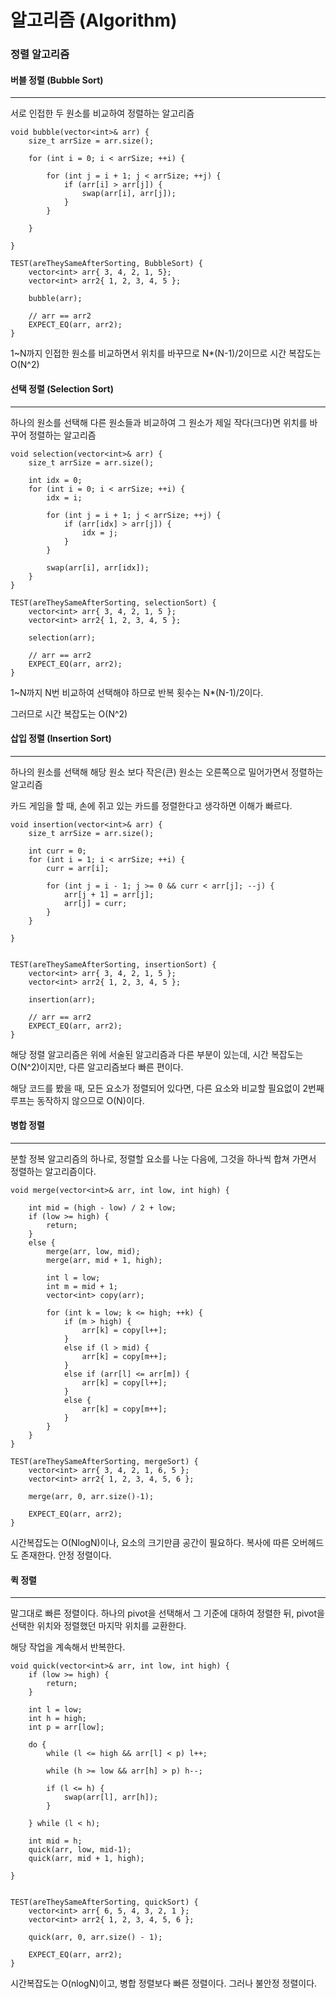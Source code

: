 # 알고리즘 (Algorithm)



### 정렬 알고리즘



#### 버블 정렬 (Bubble Sort)

---

서로 인접한 두 원소를 비교하여 정렬하는 알고리즘



```
void bubble(vector<int>& arr) {
	size_t arrSize = arr.size();

	for (int i = 0; i < arrSize; ++i) {

		for (int j = i + 1; j < arrSize; ++j) {
			if (arr[i] > arr[j]) {
				swap(arr[i], arr[j]);
			}
		}

	}

}

TEST(areTheySameAfterSorting, BubbleSort) {
	vector<int> arr{ 3, 4, 2, 1, 5};
	vector<int> arr2{ 1, 2, 3, 4, 5 };

	bubble(arr);

	// arr == arr2
	EXPECT_EQ(arr, arr2);
}
```



1~N까지 인접한 원소를 비교하면서 위치를 바꾸므로 N*(N-1)/2이므로 시간 복잡도는 O(N^2)



#### 선택 정렬 (Selection Sort)

---

하나의 원소를 선택해 다른 원소들과 비교하여 그 원소가 제일 작다(크다)면 위치를 바꾸어 정렬하는 알고리즘



```
void selection(vector<int>& arr) {
	size_t arrSize = arr.size();

	int idx = 0;
	for (int i = 0; i < arrSize; ++i) {
		idx = i;

		for (int j = i + 1; j < arrSize; ++j) {
			if (arr[idx] > arr[j]) {
				idx = j;
			}
		}

		swap(arr[i], arr[idx]);
	}
}

TEST(areTheySameAfterSorting, selectionSort) {
	vector<int> arr{ 3, 4, 2, 1, 5 };
	vector<int> arr2{ 1, 2, 3, 4, 5 };

	selection(arr);

	// arr == arr2
	EXPECT_EQ(arr, arr2);
}
```



1~N까지 N번 비교하여 선택해야 하므로 반복 횟수는 N*(N-1)/2이다.

그러므로 시간 복잡도는 O(N^2)



#### 삽입 정렬 (Insertion Sort)

---

하나의 원소를 선택해 해당 원소 보다 작은(큰) 원소는 오른쪽으로 밀어가면서 정렬하는 알고리즘

카드 게임을 할 때, 손에 쥐고 있는 카드를 정렬한다고 생각하면 이해가 빠르다.



```
void insertion(vector<int>& arr) {
	size_t arrSize = arr.size();

	int curr = 0;
	for (int i = 1; i < arrSize; ++i) {
		curr = arr[i];

		for (int j = i - 1; j >= 0 && curr < arr[j]; --j) {
			arr[j + 1] = arr[j];
			arr[j] = curr;
		}
	}

}


TEST(areTheySameAfterSorting, insertionSort) {
	vector<int> arr{ 3, 4, 2, 1, 5 };
	vector<int> arr2{ 1, 2, 3, 4, 5 };

	insertion(arr);

	// arr == arr2
	EXPECT_EQ(arr, arr2);
}
```



해당 정렬 알고리즘은 위에 서술된 알고리즘과 다른 부분이 있는데, 시간 복잡도는 O(N^2)이지만, 다른 알고리즘보다 빠른 편이다.



해당 코드를 봤을 때, 모든 요소가 정렬되어 있다면, 다른 요소와 비교할 필요없이 2번째 루프는 동작하지 않으므로 O(N)이다.



#### 병합 정렬

---

분할 정복 알고리즘의 하나로, 정렬할 요소를 나눈 다음에, 그것을 하나씩 합쳐 가면서 정렬하는 알고리즘이다.



```
void merge(vector<int>& arr, int low, int high) {

	int mid = (high - low) / 2 + low;
	if (low >= high) {
		return;
	}
	else {
		merge(arr, low, mid);
		merge(arr, mid + 1, high);

		int l = low;
		int m = mid + 1;
		vector<int> copy(arr);

		for (int k = low; k <= high; ++k) {
			if (m > high) {
				arr[k] = copy[l++];
			}
			else if (l > mid) {
				arr[k] = copy[m++];
			}
			else if (arr[l] <= arr[m]) {
				arr[k] = copy[l++];
			}
			else {
				arr[k] = copy[m++];
			}
		}
	}
}

TEST(areTheySameAfterSorting, mergeSort) {
	vector<int> arr{ 3, 4, 2, 1, 6, 5 };
	vector<int> arr2{ 1, 2, 3, 4, 5, 6 };

	merge(arr, 0, arr.size()-1);

	EXPECT_EQ(arr, arr2);
}
```



시간복잡도는 O(NlogN)이나, 요소의 크기만큼 공간이 필요하다. 복사에 따른 오버헤드도 존재한다. 안정 정렬이다.



#### 퀵 정렬

---

말그대로 빠른 정렬이다. 하나의 pivot을 선택해서 그 기준에 대하여 정렬한 뒤, pivot을 선택한 위치와 정렬했던 마지막 위치를 교환한다.

해당 작업을 계속해서 반복한다.



```
void quick(vector<int>& arr, int low, int high) {
	if (low >= high) {
		return;
	}

	int l = low;
	int h = high;
	int p = arr[low];

	do {
		while (l <= high && arr[l] < p) l++;

		while (h >= low && arr[h] > p) h--;

		if (l <= h) {
			swap(arr[l], arr[h]);
		}

	} while (l < h);

	int mid = h;
	quick(arr, low, mid-1);
	quick(arr, mid + 1, high);

}


TEST(areTheySameAfterSorting, quickSort) {
	vector<int> arr{ 6, 5, 4, 3, 2, 1 };
	vector<int> arr2{ 1, 2, 3, 4, 5, 6 };

	quick(arr, 0, arr.size() - 1);

	EXPECT_EQ(arr, arr2);
}
```



시간복잡도는 O(nlogN)이고, 병합 정렬보다 빠른 정렬이다. 그러나 불안정 정렬이다.
